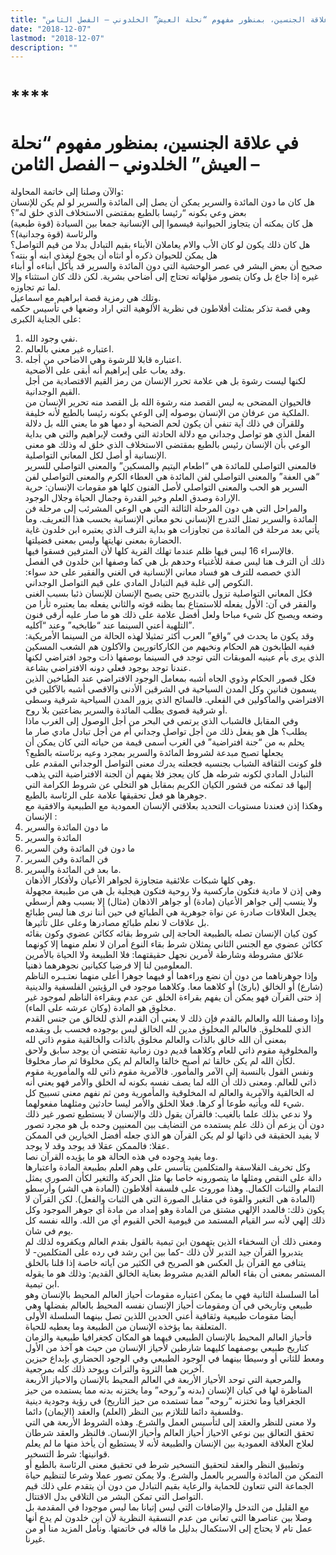 ```yaml
---
title: "في علاقة الجنسين، بمنظور مفهوم “نحلة العيش” الخلدوني – الفصل الثامن"
date: "2018-12-07"
lastmod: "2018-12-07"
description: ""
---
```

# ****

# **في علاقة الجنسين، بمنظور مفهوم “نحلة العيش” الخلدوني – الفصل الثامن –**

والآن وصلنا إلى خاتمة المحاولة:   
هل كان ما دون المائدة والسرير يمكن أن يصل إلى المائدة والسرير لو لم يكن للإنسان بعض وعي بكونه “رئيسا بالطبع بمقتضى الاستخلاف الذي خلق له”؟  
هل كان يمكنه أن يتجاوز الحيوانية فيسموا إلى الإنسانية جمعا بين السيادة (قوة طبعية) والرئاسة (قوة وجدانية)؟  
هل كان ذلك يكون لو كان الأب والام يعاملان الأبناء بقيم التبادل بدلا من قيم التواصل؟   
هل يمكن للحيوان ذكره أو انثاه أن يجوع ليغذي ابنه أو بنته؟  
صحيح أن بعض البشر في عصر الوحشية التي دون المائدة والسرير قد يأكل أبناءه أو أبناء غيره إذا جاع بل وكان يتصور مؤلهاته تحتاج إلى أضاحي بشرية. لكن ذلك كان استثناء وإلا لما تم تجاوزه.   
وتلك هي رمزية قصة ابراهيم مع اسماعيل.   
وهي قصة تذكر بمثلث أفلاطون في نظرية الألوهية التي اراد وضعها في تأسيس حكمه على الجناية الكبرى:   
1. نفي وجود الله.   
2. اعتباره غير معني بالعالم.  
3. اعتباره قابلا للرشوة وهي الاضاحي من أجله.  
وقد يعاب على إبراهيم أنه أبقى على الأضحية.   
لكنها ليست رشوة بل هي علامة تحرر الإنسان من رمز القيم الاقتصادية من أجل القيم الوجدانية.   
فالحيوان المضحى به ليس القصد منه رشوة الله بل القصد منه تحرير الإنسان من الملكية من عرفان من الإنسان بوصوله إلى الوعي بكونه رئيسا بالطبع لأنه خليفة.  
وللقرآن في ذلك آية تنفي أن يكون لحم الضحية أو دمها هو ما يعني الله بل دلالة الفعل الذي هو تواصل وجداني مع دلالة الحادثة التي وقعت لإبراهيم والتي هي بداية الوعي بأن الإنسان رئيس بالطبع بمقتضى الاستخلاف الذي خلق له وذلك هو معنى الإنسانية أو أصل لكل المعاني التواصلية.  
فالمعنى التواصلي للمائدة هي “اطعام اليتيم والمسكين” والمعنى التواصلي للسرير “هي العفة” والمعنى التواصلي لفن المائدة هي العطاء الكرم والمعنى التواصلي لفن السرير هو الحب والمعنى التواصلي لأصل الفنون كلها هو مقومات الإنسان: حرية الإرادة وصدق العلم وخير القدرة وجمال الحياة وجلال الوجود.  
والمراحل التي هي دون المرحلة الثالثة التي هي الوعي المشرئب إلى مرحلة فن المائدة والسرير تمثل التدرج الإنساني نحو معاني الإنسانية بحسب هذا التعريف. وما يأتي بعد مرحلة فن المائدة من تجاوزات هو بداية الترف الذي يعتبره ابن خلدون غاية الحضارة بمعنى نهايتها وليس بمعنى فضيلتها.  
فالإسراء 16 ليس فيها ظلم عندما تهلك القرية كلها لأن المترفين فسقوا فيها.   
ذلك أن الترف هنا ليس صفة للأغنياء وحدهم بل هي كما وصفها ابن خلدون في الفصل الذي خصصه للترف هو فساد معاني الإنسانية في الغني والفقير على حد سواء: النكوص إلى غلبة قيم التبادل المادي على قيم التواصل الوجداني.  
فكل المعاني التواصلية تزول بالتدريج حتى يصبح الإنسان للإنسان ذئبا بسبب الغنى والفقر في آن: الأول يفعله للاستمتاع بما يظنه قوته والثاني يفعله بما يعتبره ثأرا من وضعه ويصبح كل شيء مباحا ولعل أفضل علامة على ذلك هو ما صار عليه أرقى فنون التلهية أعني السينما عند “طابخيه” وعند “آكليه”.  
وقد يكون ما يحدث في “واقع” العرب أكثر تمثيلا لهذه الحالة من السينما الأمريكية: ففيه الطابخون هم الحكام ونخبهم من الكاركاتوريين والآكلون هم الشعب المسكين الذي يرى بأم عينيه الموبقات التي توجد في السينما بوصفها ذات وجود افتراضي لكنها عندنا توجد بوجود فعلي دونه الافتراضي بشاعة.  
فكل قصور الحكام وذوي الجاه أشبه بمعامل الوجود الافتراضي عند الطباخين الذين يسمون فنانين وكل المدن السياحية في الشرقين الأدنى والاقصى أشبه بالآكلين في الافتراضي والمأكولين في الفعلي. فالسائح الذي يزور المدن السياحية شرقية وسطى أو شرقية قصوى يطلب المائدة والسرير بضاعتين بلا روح.  
وفي المقابل فالشباب الذي يرتمي في البحر من أجل الوصول إلى الغرب ماذا يطلب؟ هل هو يفعل ذلك من أجل تواصل وجداني أم من أجل تبادل مادي صار ما يحلم به من “جنة افتراضية” في الغرب أسمى قيمة من حياته التي كان يمكن أن يجعلها تصبح مبدعة لشروط المائدة والسرير بمجرد وعيه برئاسته بالطبع؟  
فلو كونت الثقافة الشباب بجنسيه فجعلته يدرك معنى التواصل الوجداني المقدم على التبادل المادي لكونه شرطه هل كان يعجز فلا يفهم أن الجنة الافتراضية التي يذهب إليها قد تمكنه من قشور الكيان الكريم بمقابل هو التخلي عن شروط الكرامة التي جوهرها هو فعل تحقيقها علامة على الرئاسة بالطبع.  
وهكذا إذن فعندنا مستويات التحديد بعلاقتي الإنسان العمودية مع الطبيعية والافقية مع الإنسان :  
1. ما دون المائدة والسرير  
2. المائدة والسرير  
3. ما دون فن المائدة وفن السرير   
4. فن المائدة وفن السرير   
5. ما بعد فن المائدة والسرير.   
وهي كلها شبكات علائقية متجاوزة لجواهر الأعيان ولأفكار الأذهان.  
وهي إذن لا مادية فتكون ماركسية ولا روحية فتكون هيجلية بل هي من طبيعة مجهولة ولا ينسب إلى جواهر الأعيان (مادة) أو جواهر الاذهان (مثال) إلا بسبب وهم أرسطي يجعل العلاقات صادرة عن نواة جوهرية هي الطبائع في حين أننا نرى هنا ليس طبائع بل علاقات لا نعلم طبائع مصادرها وعلى علل تأثيرها.  
كون كيان الإنسان تصله بالطبيعة الحاجة إلى شروط بقائه ككائن عضوي وكون بقائه ككائن عضوي مع الجنس الثاني يمثلان شرط بقاء النوع أمران لا نعلم منهما إلا كونهما علائق مشروطة وشارطة لأمرين نجهل حقيقتهما: فلا الطبيعة ولا الحياة بالأمرين المعلومين لنا إلا فرضيا ككيانين نجوهرهما ذهنيا.  
وإذا جوهرناهما من دون أن نضع وراءهما أو فيهما جوهرا أعلى منهما نعتـبـره الناظم (شارع) أو الخالق (بارئ) أو كلاهما معا. وكلاهما موجود في الرؤيتين الفلسفية والدينية إذ حتى القرآن فهو يمكن أن يفهم بقراءة الخلق عن عدم وبقراءة الناظم لموجود غير مخلوق هو المادة (وكان عرشه على الماء).  
وإذا وصفنا الله والعالم بالقدم فإن ذلك لا يعني أن القدم الذي للخالق من جنس القدم الذي للمخلوق. فالعالم المخلوق مدين لله الخالق ليس بوجوده فحسب بل وبقدمه بمعنى أن الله خالق بالذات والعالم مخلوق بالذات والخالقية مقوم ذاتي لله والمخلوقية مقوم ذاتي للعام وكلاهما قديم دون زمانية تقتضي أن يوجد سابق ولاحق لكأن الله لم يكن خالقا ثم أصبح خالقا والعالم لم يكن مخلوقا ثم صار مخلوقا.  
ونفس القول بالنسبة إلى الآمر والمأمور. فالآمرية مقوم ذاتي لله والمأمورية مقوم ذاتي للعالم. ومعنى ذلك أن الله لما يصف نفسه بكونه له الخلق والأمر فهو يعني أنه له الخالقية والآمرية والعالم له المخلوقية والمأمورية ومن ثم نفهم معنى تسبيح كل شيء لله ويأتيه طوعا أو كرها. فعلا الخلق والأمر ليسا حادثين ومثلهما مفعولهما.  
ولا ندعي بذلك علما بالغيب: فالقرآن يقول ذلك والإنسان لا يستطيع تصور غير ذلك دون أن يزعم أن ذلك علم يستمده من التضايف بين المعنيين وحده بل هو مجرد تصور لا يفيد الحقيقة في ذاتها لو لم يكن القرآن هو الذي جعله أفضل الخيارين في الممكن عقلا: فالممكن عقلا قد يوجد وقد لا يوجد.   
وما يفيد وجوده في هذه الحالة هو ما يؤيده القرآن نصا.  
وكل تخريف الفلاسفة والمتكلمين يتأسس على وهم العلم بطبيعة المادة واعتبارها دالة على النقص ومثلها ما يتصورونه خاصا بها مثل الحركة والتغير لكأن الصوري يمثل التمام والثبات الكمال. وهذا موروث على فلسفة أفلاطون (المادة هي الشر) وأرسطو (المادة هي التغير والقوة في مقابل الصورة التي هي الثبات والفعل). لكن القرآن لا يكون ذلك: فالمدد الإلهي مشتق من المادة وهو إمداد من مادة أي جوهر الموجود وكل ذلك إلهي لأنه سر القيام المستمد من قيومية الحي القيوم أي من الله. والله نفسه كل يوم في شان.  
ومعنى ذلك أن السخفاء الذين يتهمون ابن تيمية بالقول بقدم العالم ويكفروه لذلك لم يتدبروا القرآن جيد التدبر لأن ذلك -كما بين ابن رشد في رده على المتكلمين- لا يتنافى مع القرآن بل العكس هو الصريح في الكثير من آياته خاصة إذا قلنا بالخلق المستمر بمعنى أن بقاء العالم القديم مشروط بعناية الخالق القديم: وذلك هو ما يقوله ابن تيمية.  
أما السلسلة الثانية فهي ما يمكن اعتباره مقومات أحياز العالم المحيط بالإنسان وهو طبيعي وتاريخي في آن ومقومات أحياز الإنسان نفسه المحيط بالعالم بفضلها وهي أيضا مقومات طبيعية وثقافية أعني الحدين اللذين تصل بينهما السلسلة الأولى المتعلقة بما يؤخذه الإنسان من الطبيعة وما يعطيه للحياة.  
فأحياز العالم المحيط بالإنسان الطبيعي فيهما هو المكان كجغرافيا طبيعية والزمان كتاريخ طبيعي بوصفهما كليهما شارطين لأحياز الإنسان من حيث هو آخذ من الأول ومعط للثاني أو وسيطا بينهما في الوجود الطبيعي وفي الوجود الحضاري بإبداع حيزين آخرين هما الثروة والتراث ويوحد ذلك كله بمرجعية.  
والمرجعية التي توحد الأحياز الأربعة في العالم المحيط بالإنسان والاحياز الأربعة المناظرة لها في كيان الإنسان (بدنه و”روحه” وما يختزنه بدنه مما يستمده من حيز الجغرافيا وما تختزنه “روحه” مما تستمده من حيز التاريخ) في رؤية وجودية دينية وفلسفية دائما للتلازم بين النظر (العلم) والعقد (الإيمان) دائما.  
ولا معنى للنظر والعقد إلى لتأسيس العمل والشرع. وهذه الشروط الأربعة هي التي تحقق التعالق بين نوعي الاحياز أحياز العالم وأحياز الإنسان. فالنظر والعقد شرطان لعلاج العلاقة العمودية بين الإنسان والطبيعة لأنه لا يستطيع أن يأخذ منها ما لم يعلم قوانينها: شرط التسخير.  
وتطبيق النظر والعقد لتحقيق التسخير شرط في تحقيق معنى الرئاسة بالطبع أو التمكن من المائدة والسرير بالعمل والشرع. ولا يمكن تصور عملا وشرعا لتنظيم حياة الجماعة التي تتعاون للحماية والرعاية بقيم التبادل من دون أن يتقدم على ذلك قيم التواصل التي تمكن البشر من التلاقي بدل الاقتتال.  
مع القليل من التدخل والإضافات التي ليس إتيانا بما ليس موجودا في المقدمة بل وصلا بين عناصرها التي تعاني من عدم النسقية النظرية لأن ابن خلدون لم يدع أنها عمل تام لا يحتاج إلى الاستكمال بدليل ما قاله في خاتمتها. ونأمل المزيد منا أو من غيرنا.

###